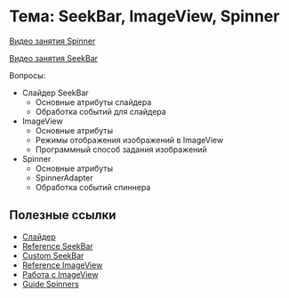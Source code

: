 # Тема: SeekBar, ImageView, Spinner

[Видео занятия Spinner](https://youtu.be/B_Nz53vlIVs)

[Видео занятия SeekBar](https://youtu.be/2ERPXTdkCTA)

Вопросы:

* Слайдер SeekBar
	* Основные атрибуты слайдера
	* Обработка событий для слайдера
* ImageView
	* Основные атрибуты
	* Режимы отображения изображений в ImageView
	* Программный способ задания изображений
* Spinner
	* Основные атрибуты
	* SpinnerAdapter
	* Обработка событий спиннера

## Полезные ссылки

* [Слайдер](http://developer.alexanderklimov.ru/android/views/seekbar.php)
* [Reference SeekBar](https://developer.android.com/reference/android/widget/SeekBar)
* [Custom SeekBar](http://www.zoftino.com/android-seekbar-and-custom-seekbar-examples)
* [Reference ImageView](https://developer.android.com/reference/android/widget/ImageView)
* [Работа с ImageView](http://developer.alexanderklimov.ru/android/views/imageview.php)
* [Guide Spinners](https://developer.android.com/guide/topics/ui/controls/spinner)

